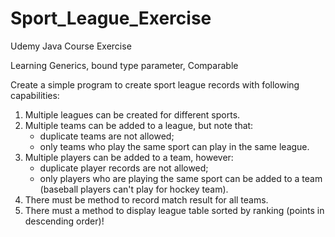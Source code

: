 # Sport_League_Exercise
Udemy Java Course Exercise

Learning Generics, bound type parameter, Comparable

Create a simple program to create sport league records with following capabilities:
1. Multiple leagues can be created for different sports.
2. Multiple teams can be added to a league, but note that:
   - duplicate teams are not allowed;
   - only teams who play the same sport can play in the same league.
3. Multiple players can be added to a team, however:
   - duplicate player records are not allowed;
   - only players who are playing the same sport can be added to a team (baseball players can't play for hockey team).
4. There must be method to record match result for all teams.
5. There must a method to display league table sorted by ranking (points in descending order)!
